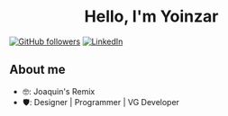 <div align="center">
    <h1 align="center">Hello, I'm Yoinzar </h1>
</div>

[![GitHub followers](https://img.shields.io/github/followers/Yoinzar?style=social)](https://github.com/Yoinzar)
[![LinkedIn](https://img.shields.io/badge/LinkedIn-Follow-blue?style=social&logo=linkedin)](https://www.linkedin.com/in/joaquin-condori-loayza-a38b6123b/?trk=public_post_feed-actor-name&originalSubdomain=pe)

## About me

- 🤓: Joaquin's Remix
- 🛡: Designer | Programmer | VG Developer

<br>
